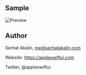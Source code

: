 ## Sample

![Preview](/assets/v.gif)


## Author

Serhat Akalin, me@serhatakalin.com

Website: https://appleswiftui.com

Twitter, @appleswiftui



